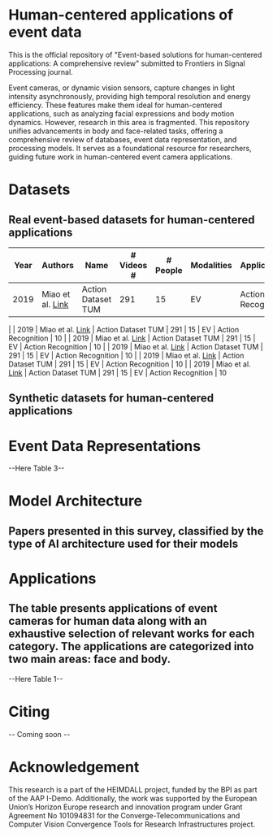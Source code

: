# Human-centered applications of event data 

This is the official repository of "Event-based solutions for human-centered applications: A comprehensive review" submitted to Frontiers in Signal Processing journal.

Event cameras, or dynamic vision sensors, capture changes in light intensity asynchronously, providing high temporal resolution and energy efficiency. These features make them ideal for human-centered applications, such as analyzing facial expressions and body motion dynamics. However, research in this area is fragmented. This repository unifies advancements in body and face-related tasks, offering a comprehensive review of databases, event data representation, and processing models. It serves as a foundational resource for researchers, guiding future work in human-centered event camera applications.

# Datasets

## Real event-based datasets for human-centered applications

| Year | Authors | Name | # Videos # | # People | Modalities | Application | # Classes |
|------|---------|------|------------|----------|------------|-------------|-----------|
| 2019 | Miao et al. [Link](https://example.com) | Action Dataset TUM | 291 | 15 | EV | Action Recognition | 10
|
| 2019 | Miao et al. [Link](https://example.com) | Action Dataset TUM | 291 | 15 | EV | Action Recognition | 10
|
| 2019 | Miao et al. [Link](https://example.com) | Action Dataset TUM | 291 | 15 | EV | Action Recognition | 10
|
| 2019 | Miao et al. [Link](https://example.com) | Action Dataset TUM | 291 | 15 | EV | Action Recognition | 10
|
| 2019 | Miao et al. [Link](https://example.com) | Action Dataset TUM | 291 | 15 | EV | Action Recognition | 10
|
| 2019 | Miao et al. [Link](https://example.com) | Action Dataset TUM | 291 | 15 | EV | Action Recognition | 10


## Synthetic datasets for human-centered applications

# Event Data Representations

--Here Table 3--

# Model Architecture

## Papers presented in this survey, classified by the type of AI architecture used for their models

# Applications

## The table presents applications of event cameras for human data along with an exhaustive selection of relevant works for each category. The applications are categorized into two main areas: face and body.

--Here Table 1--

# Citing

-- Coming soon --

# Acknowledgement

This research is a part of the HEIMDALL project, funded by the BPI as part of the AAP I-Demo.
Additionally, the work was supported by the European Union’s Horizon Europe research and innovation program under Grant Agreement No 101094831 for the Converge-Telecommunications and Computer Vision Convergence Tools for Research Infrastructures project.

